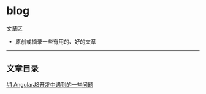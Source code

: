 # blog
文章区

* 原创或摘录一些有用的、好的文章
<hr>

## 文章目录
[#1 AngularJS开发中遇到的一些问题](https://github.com/masterkong/blog/issues/1)
